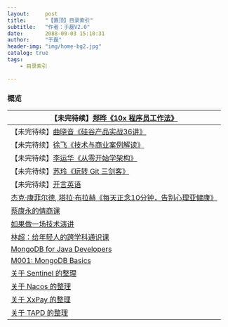 ```yaml
---
layout:     post
title:      "【置顶】目录索引"
subtitle:   "作者：于磊V2.0"
date:       2088-09-03 15:10:31
author:     "于磊"
header-img: "img/home-bg2.jpg"
catalog: true
tags:
    - 目录索引

---
```




### 概览

| 【未完待续】[郑晔《10x 程序员工作法》](https://yulei.vip/2020/06/17/index/) |
| ------------------------------------------------------------ |
| 【未完待续】[曲晓音《硅谷产品实战36讲》](https://yulei.vip/2018/09/03/silicon-valley-products/) |
| 【未完待续】[徐飞《技术与商业案例解读》](https://yulei.vip/2018/11/26/Technology_and_business/) |
| 【未完待续】[李运华《从零开始学架构》](https://yulei.vip/2018/12/13/learning_architecture_from_zero/) |
| 【未完待续】[苏玲《玩转 Git 三剑客》](https://yulei.vip/2018/12/13/Play_Git_three_musketeers/) |
| 【未完待续】[开言英语](https://yulei.vip/2020/02/20/index/)  |
| [杰克·康菲尔德, 塔拉·布拉赫《每天正念10分钟，告别心理亚健康》](https://yulei.vip/2018/09/18/mindful/) |
| [蔡康永的情商课](https://yulei.vip/2019/02/24/index/)        |
| [如果做一场技术演讲](https://yulei.vip/2018/12/12/How_to_make_a_good_technical_speech/) |
| [林超：给年轻人的跨学科通识课](https://yulei.vip/2022/06/07/s/) |
| [MongoDB for Java Developers](https://yulei.vip/2018/10/16/Java_Developers/) |
| [M001: MongoDB Basics](https://yulei.vip/2018/10/16/Basics/) |
| [关于 Sentinel 的整理](https://yulei.vip/2018/08/27/hello-sentinel/) |
| [关于 Nacos 的整理](https://yulei.vip/2018/08/29/hello-nacos/) |
| [关于 XxPay 的整理](https://yulei.vip/2018/08/31/hello-xxpay/) |
| [关于 TAPD 的整理](https://yulei.vip/2018/10/29/01TAPD/)     |

